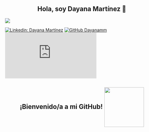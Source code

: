 <h2 align='center'>Hola, soy Dayana Martínez 👋</h2>
<img align='center' src="https://user-images.githubusercontent.com/63815530/94375146-2d206b00-00d7-11eb-9572-0d136fea16d3.png">

[![Linkedin: Dayana Martínez](https://img.shields.io/badge/-DayanaMartínez-blue?style=flat-square&logo=Linkedin&logoColor=white&link=https://www.linkedin.com/in/dayana-martínez//)](https://www.linkedin.com/in/dayana-martínez//)
[![GitHub Dayanamm](https://img.shields.io/github/followers/DayanaMartínez?label=follow&style=social)](https://github.com/Dayanamm)
[![Gmail Badge](https://img.shields.io/badge/-DayanaMartínez-c14438?style=flat&logo=Gmail&logoColor=white&link=mailto:dmarcetech@gmail.com)](mailto:dmarcetech@gmail.com)

<h2 align='center'> ¡Bienvenido/a a mi GitHub! <img align='center' src="https://rapidapi.com/blog/wp-content/uploads/2017/01/octocat.gif" width="130"></h2>
